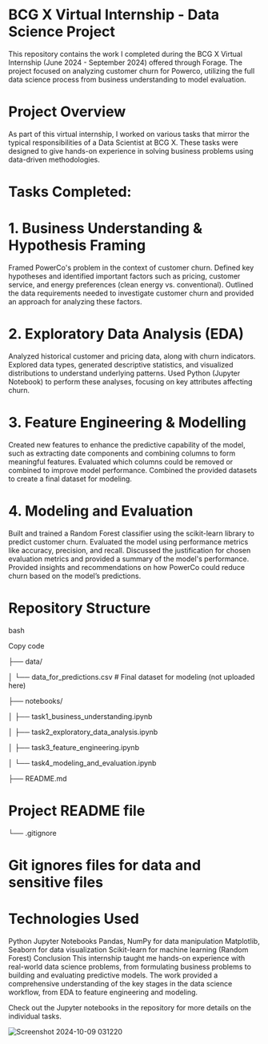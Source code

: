 # BCG X Virtual Internship - Data Science Project
This repository contains the work I completed during the BCG X Virtual Internship (June 2024 - September 2024) offered through Forage. The project focused on analyzing customer churn for Powerco, utilizing the full data science process from business understanding to model evaluation.

# Project Overview
As part of this virtual internship, I worked on various tasks that mirror the typical responsibilities of a Data Scientist at BCG X. These tasks were designed to give hands-on experience in solving business problems using data-driven methodologies.

# Tasks Completed:
# 1. Business Understanding & Hypothesis Framing
Framed PowerCo's problem in the context of customer churn.
Defined key hypotheses and identified important factors such as pricing, customer service, and energy preferences (clean energy vs. conventional).
Outlined the data requirements needed to investigate customer churn and provided an approach for analyzing these factors.


# 2. Exploratory Data Analysis (EDA)
Analyzed historical customer and pricing data, along with churn indicators.
Explored data types, generated descriptive statistics, and visualized distributions to understand underlying patterns.
Used Python (Jupyter Notebook) to perform these analyses, focusing on key attributes affecting churn.


# 3. Feature Engineering & Modelling
Created new features to enhance the predictive capability of the model, such as extracting date components and combining columns to form meaningful features.
Evaluated which columns could be removed or combined to improve model performance.
Combined the provided datasets to create a final dataset for modeling.


# 4. Modeling and Evaluation
Built and trained a Random Forest classifier using the scikit-learn library to predict customer churn.
Evaluated the model using performance metrics like accuracy, precision, and recall.
Discussed the justification for chosen evaluation metrics and provided a summary of the model's performance.
Provided insights and recommendations on how PowerCo could reduce churn based on the model’s predictions.


# Repository Structure
bash

Copy code

├── data/

│   └── data_for_predictions.csv   # Final dataset for modeling (not uploaded here)

├── notebooks/

│   ├── task1_business_understanding.ipynb

│   ├── task2_exploratory_data_analysis.ipynb

│   ├── task3_feature_engineering.ipynb

│   └── task4_modeling_and_evaluation.ipynb

├── README.md  
# Project README file

└── .gitignore  
# Git ignores files for data and sensitive files


# Technologies Used
Python
Jupyter Notebooks
Pandas, NumPy for data manipulation
Matplotlib, Seaborn for data visualization
Scikit-learn for machine learning (Random Forest)
Conclusion
This internship taught me hands-on experience with real-world data science problems, from formulating business problems to building and evaluating predictive models. The work provided a comprehensive understanding of the key stages in the data science workflow, from EDA to feature engineering and modeling.

Check out the Jupyter notebooks in the repository for more details on the individual tasks.






![Screenshot 2024-10-09 031220](https://github.com/user-attachments/assets/6988d10c-8ab0-4a7a-a2a2-b89b4662084d)





